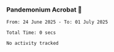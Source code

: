 ### Pandemonium Acrobat 🤸

<!--START_SECTION:waka-->

```all_time
From: 24 June 2025 - To: 01 July 2025

Total Time: 0 secs

No activity tracked
```

<!--END_SECTION:waka-->
